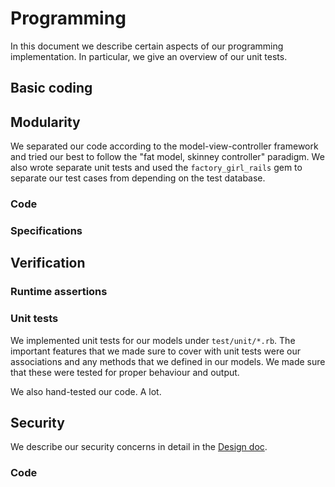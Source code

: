 # Programming

In this document we describe certain aspects of our programming implementation.  In particular, we give an overview of our unit tests.

## Basic coding

## Modularity

We separated our code according to the model-view-controller framework and  tried our best to follow the "fat model, skinney controller" paradigm.  We also wrote separate unit tests and used the `factory_girl_rails` gem to separate our test cases from depending on the test database.

### Code

### Specifications

## Verification

### Runtime assertions

### Unit tests

We implemented unit tests for our models under `test/unit/*.rb`. The important features that we made sure to cover with unit tests were our associations and any methods that we defined in our models. We made sure that these were tested for proper behaviour and output.

We also hand-tested our code. A lot.

## Security

We describe our security concerns in detail in the [Design doc](Design.md).

### Code
